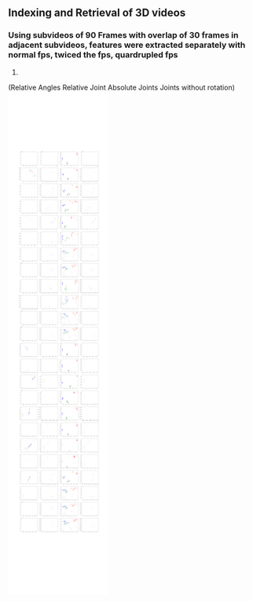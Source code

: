 ## Indexing and Retrieval of 3D videos


### Using subvideos of 90 Frames with overlap of 30 frames in adjacent subvideos, features were extracted separately with normal fps, twiced the fps, quardrupled fps

1.
(Relative Angles  Relative Joint  Absolute Joints Joints without rotation)
<img src="rean_rejt_abjt_rojt.png" alt="rean_rejt_abjt_rojt.png" class="inline"/>
<br>
<br>
<br>
